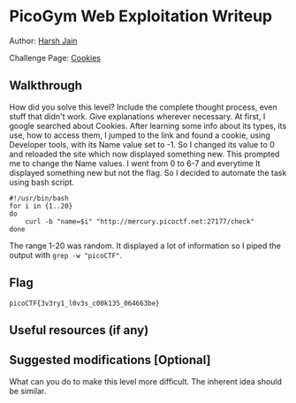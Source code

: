 # PicoGym Web Exploitation Writeup


Author: [Harsh Jain](https://github.com/Harshj20) 

Challenge Page: [Cookies](http://mercury.picoctf.net:27177/)

## Walkthrough
How did you solve this level? Include the complete thought process, even stuff that didn't work. Give explanations wherever necessary.
At first, I google searched about Cookies. After learning some info about its types, its use, how to access them, I jumped to the 
link and found a cookie, using Developer tools, with its Name value set to -1. So I changed its value to 0 and reloaded the site 
which now displayed something new. This prompted me to change the Name values. I went from 0 to 6-7 and everytime It displayed something new
but not the flag. So I decided to automate the task using bash script.
```
#!/usr/bin/bash
for i in {1..20}
do
    curl -b "name=$i" "http://mercury.picoctf.net:27177/check"
done
```
The range 1-20 was random. It displayed a lot of information so I piped the output with `grep -w "picoCTF"`.
## Flag
`picoCTF{3v3ry1_l0v3s_c00k135_064663be}`

## Useful resources (if any)

## Suggested modifications [Optional]
What can you do to make this level more difficult. The inherent idea should be similar.
